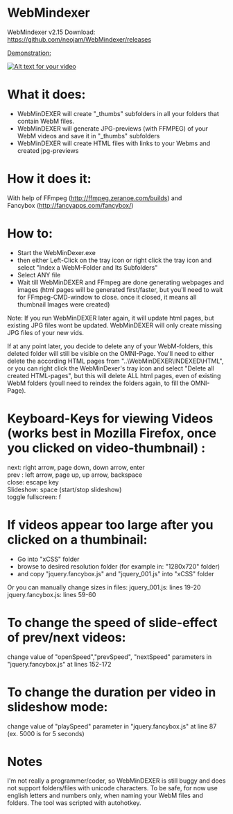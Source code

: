 WebMindexer
===========
WebMindexer v2.15 Download:<br>
https://github.com/neojam/WebMindexer/releases





[Demonstration:](http://a.pomf.se/lmxjus.webm)

[![Alt text for your video](http://img.youtube.com/vi/T-D1KVIuvjA/0.jpg)](http://a.pomf.se/lmxjus.webm)


What it does:
=================================================================  
- WebMinDEXER will create "_thumbs" subfolders in all your folders that contain WebM files.
- WebMinDEXER will generate  JPG-previews (with FFMPEG) of your WebM videos and save it in "_thumbs" subfolders
- WebMinDEXER will create HTML files with links to your Webms and created jpg-previews


How it does it:
=================================================================  
With help of
FFmpeg (http://ffmpeg.zeranoe.com/builds) and <br />Fancybox (http://fancyapps.com/fancybox/)


How to:
=================================================================  
- Start the WebMinDexer.exe
- then either Left-Click on the tray icon 
  or right click the  tray icon and select "Index a WebM-Folder and Its Subfolders"
- Select ANY file
- Wait till WebMinDEXER and FFmpeg are done generating webpages and images
  (html pages will be generated first/faster, but you'll need to wait for FFmpeg-CMD-window to close.
   once it closed, it means all thumbnail Images were created)

Note:
If you run WebMinDEXER later again, it will update html pages, but existing JPG files wont be updated.
WebMinDEXER will only create missing JPG files of your new vids.

If at any point later, you decide to delete any of your WebM-folders, this deleted folder will still be visible on the OMNI-Page.
You'll need to either delete the according HTML pages from "..\WebMinDEXER\INDEXED\HTML", or you can right click 
the WebMinDexer's tray icon and select "Delete all created HTML-pages", but this will delete ALL html pages, even of existing
WebM folders (youll need to reindex the folders again, to fill the OMNI-Page).




Keyboard-Keys for viewing Videos <br>(works best in Mozilla Firefox, once you clicked on video-thumbnail) :
==================================================================================================
next:               right arrow, page down,  down arrow, enter<br />
prev :              left arrow, page up, up arrow, backspace<br />
close:              escape key<br />
Slideshow:          space (start/stop slideshow)<br />
toggle fullscreen:  f<br />



If videos appear too large after you clicked on a thumbinail:
=================================================================  
- Go into "xCSS" folder
- browse to desired resolution folder (for example in: "1280x720" folder) 
- and copy "jquery.fancybox.js" and "jquery_001.js" into "xCSS" folder

Or you can manually change sizes in files:
jquery_001.js: lines 19-20
jquery.fancybox.js: lines 59-60


To change the speed of slide-effect of prev/next videos:
================================================================= 
change value of "openSpeed","prevSpeed", "nextSpeed" parameters in "jquery.fancybox.js" at lines 152-172


To change the duration per video in slideshow mode:
================================================================= 
change value of "playSpeed" parameter in "jquery.fancybox.js" at line 87 (ex. 5000 is for 5 seconds)




Notes
================================================================= 
I'm not really a programmer/coder, so WebMinDEXER is still buggy and does not support folders/files with unicode characters.
To be safe, for now use english letters and numbers only, when naming your WebM files and folders.
The tool was scripted with autohotkey.
